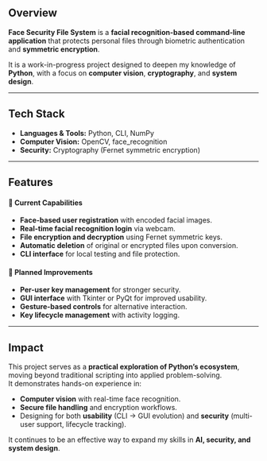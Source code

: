 ## Overview
**Face Security File System** is a **facial recognition-based command-line application** that protects personal files through biometric authentication and **symmetric encryption**.  

It is a work-in-progress project designed to deepen my knowledge of **Python**, with a focus on **computer vision**, **cryptography**, and **system design**.

---

## Tech Stack
- **Languages & Tools:** Python, CLI, NumPy  
- **Computer Vision:** OpenCV, face_recognition  
- **Security:** Cryptography (Fernet symmetric encryption)  

---

## Features

#### 🔹 Current Capabilities
- **Face-based user registration** with encoded facial images.  
- **Real-time facial recognition login** via webcam.  
- **File encryption and decryption** using Fernet symmetric keys.  
- **Automatic deletion** of original or encrypted files upon conversion.  
- **CLI interface** for local testing and file protection.  

#### 🔹 Planned Improvements
- **Per-user key management** for stronger security.  
- **GUI interface** with Tkinter or PyQt for improved usability.  
- **Gesture-based controls** for alternative interaction.  
- **Key lifecycle management** with activity logging.  

---

## Impact
This project serves as a **practical exploration of Python’s ecosystem**, moving beyond traditional scripting into applied problem-solving.  
It demonstrates hands-on experience in:  
- **Computer vision** with real-time face recognition.  
- **Secure file handling** and encryption workflows.  
- Designing for both **usability** (CLI → GUI evolution) and **security** (multi-user support, lifecycle tracking).  

It continues to be an effective way to expand my skills in **AI, security, and system design**.  
